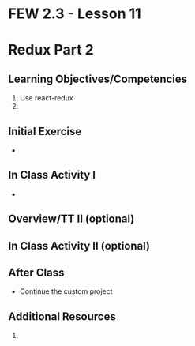 # FEW 2.3 - Lesson 11

# Redux Part 2

## Learning Objectives/Competencies

1. Use react-redux
1. 

## Initial Exercise

- 

## In Class Activity I

- 

## Overview/TT II (optional)

## In Class Activity II (optional)

## After Class

- Continue the custom project 

## Additional Resources

1. 

